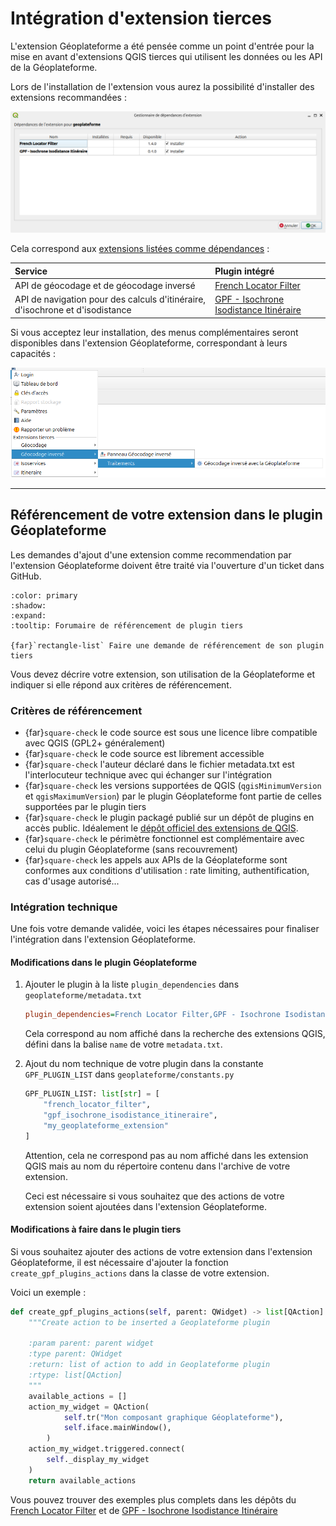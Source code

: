 # Intégration d'extension tierces

L'extension Géoplateforme a été pensée comme un point d'entrée pour la mise en avant d'extensions QGIS tierces qui utilisent les données ou les API de la Géoplateforme.

Lors de l'installation de l'extension vous aurez la possibilité d'installer des extensions recommandées :

![QGIS - Gestionnaire de dépendances d'extension](../static/images/qgis_install_subplugins.png)

Cela correspond aux [extensions listées comme dépendances](https://github.com/Geoplateforme/plugin-qgis-geoplateforme/blob/main/geoplateforme/metadata.txt#L28) :

| Service | Plugin intégré |
|:------- | :------------- |
| API de géocodage et de géocodage inversé | [French Locator Filter](https://plugins.qgis.org/plugins/french_locator_filter/) |
| API de navigation pour des calculs d'itinéraire, d'isochrone et d'isodistance | [GPF - Isochrone Isodistance Itinéraire](https://plugins.qgis.org/plugins/gpf_isochrone_isodistance_itineraire/) |

Si vous acceptez leur installation, des menus complémentaires seront disponibles dans l'extension Géoplateforme, correspondant à leurs capacités :

![Menu du plugin Géoplateforme avec les sous-menus des plugins référencés](../static/images/menu_with_subplugins.png)

----

## Référencement de votre extension dans le plugin Géoplateforme

Les demandes d'ajout d'une extension comme recommendation par l'extension Géoplateforme doivent être traité via l'ouverture d'un ticket dans GitHub.

```{button-link} https://github.com/Geoplateforme/plugin-qgis-geoplateforme/issues/new?template=20_integration_request.yml
:color: primary
:shadow:
:expand:
:tooltip: Forumaire de référencement de plugin tiers

{far}`rectangle-list` Faire une demande de référencement de son plugin tiers
```

Vous devez décrire votre extension, son utilisation de la Géoplateforme et indiquer si elle répond aux critères de référencement.

### Critères de référencement

- {far}`square-check` le code source est sous une licence libre compatible avec QGIS (GPL2+ généralement)
- {far}`square-check` le code source est librement accessible
- {far}`square-check` l'auteur déclaré dans le fichier metadata.txt est l'interlocuteur technique avec qui échanger sur l'intégration
- {far}`square-check` les versions supportées de QGIS (`qgisMinimumVersion` et `qgisMaximumVersion`) par le plugin Géoplateforme font partie de celles supportées par le plugin tiers
- {far}`square-check` le plugin packagé publié sur un dépôt de plugins en accès public. Idéalement le [dépôt officiel des extensions de QGIS](https://plugins.qgis.org/).
- {far}`square-check` le périmètre fonctionnel est complémentaire avec celui du plugin Géoplateforme (sans recouvrement)
- {far}`square-check` les appels aux APIs de la Géoplateforme sont conformes aux conditions d'utilisation : rate limiting, authentification, cas d'usage autorisé...

### Intégration technique

Une fois votre demande validée, voici les étapes nécessaires pour finaliser l'intégration dans l'extension Géoplateforme.

#### Modifications dans le plugin Géoplateforme

1. Ajouter le plugin à la liste `plugin_dependencies` dans `geoplateforme/metadata.txt`

    ```ini
    plugin_dependencies=French Locator Filter,GPF - Isochrone Isodistance Itinéraire, Mon extension géoplateforme
    ```

    Cela correspond au nom affiché dans la recherche des extensions QGIS, défini dans la balise `name` de votre `metadata.txt`.

1. Ajout du nom technique de votre plugin dans la constante `GPF_PLUGIN_LIST` dans `geoplateforme/constants.py`

    ```py
    GPF_PLUGIN_LIST: list[str] = [
        "french_locator_filter",
        "gpf_isochrone_isodistance_itineraire",
        "my_geoplateforme_extension"
    ]
    ```

    Attention, cela ne correspond pas au nom affiché dans les extension QGIS mais au nom du répertoire contenu dans l'archive de votre extension.

    Ceci est nécessaire si vous souhaitez que des actions de votre extension soient ajoutées dans l'extension Géoplateforme.

#### Modifications à faire dans le plugin tiers

Si vous souhaitez ajouter des actions de votre extension dans l'extension Géoplateforme, il est nécessaire d'ajouter la fonction `create_gpf_plugins_actions` dans la classe de votre extension.

Voici un exemple :

```python
def create_gpf_plugins_actions(self, parent: QWidget) -> list[QAction]:
    """Create action to be inserted a Geoplateforme plugin

    :param parent: parent widget
    :type parent: QWidget
    :return: list of action to add in Geoplateforme plugin
    :rtype: list[QAction]
    """
    available_actions = []
    action_my_widget = QAction(
            self.tr("Mon composant graphique Géoplateforme"),
            self.iface.mainWindow(),
        )
    action_my_widget.triggered.connect(
        self._display_my_widget
    )
    return available_actions
```

Vous pouvez trouver des exemples plus complets dans les dépôts du [French Locator Filter](https://gitlab.com/Oslandia/qgis/french_locator_filter/-/blob/master/french_locator_filter/plugin_main.py) et de [GPF - Isochrone Isodistance Itinéraire](https://github.com/Geoplateforme/plugin-qgis-gpf-isochrone-isodistance-itineraire/blob/main/gpf_isochrone_isodistance_itineraire/plugin_main.py)
